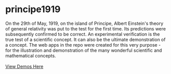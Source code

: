 # principe1919
On the 29th of May, 1919, on the island of Principe, Albert Einstein's theory of general relativity was put to the test for the first time. Its predictions were subsequently confirmed to be correct. An experimental verification is the true test of a scientific concept. It can also be the ultimate demonstration of a concept. The web apps in the repo were created for this very purpose - for the illustration and demonstration of the many wonderful scientific and mathematical concepts.
<br><br>
<a href="https://rbyirdaw.github.io/principe1919">View Demos Here</a>
